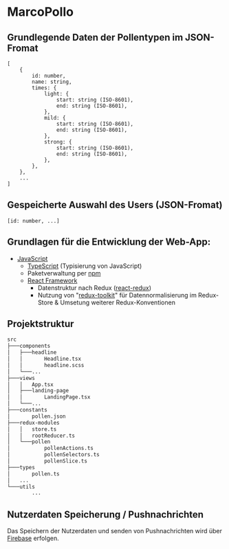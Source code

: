 # MarcoPollo

## Grundlegende Daten der Pollentypen im JSON-Fromat
```
[
	{
		id: number,
		name: string,
		times: {
			light: {
				start: string (ISO-8601),
				end: string (ISO-8601),
			},
			mild: {
				start: string (ISO-8601),
				end: string (ISO-8601),
			},
			strong: {
				start: string (ISO-8601),
				end: string (ISO-8601),
			},
		},
	},
	...
]
```

## Gespeicherte Auswahl des Users (JSON-Fromat)
```
[id: number, ...]
```

## Grundlagen für die Entwicklung der Web-App:
- [JavaScript](https://developer.mozilla.org/de/docs/Web/JavaScript)
	- [TypeScript](https://www.typescriptlang.org/) (Typisierung von JavaScript)
	- Paketverwaltung per [npm](https://www.npmjs.com/)
	- [React Framework](https://reactjs.org/)
		- Datenstruktur nach Redux ([react-redux](https://react-redux.js.org/))
		- Nutzung von "[redux-toolkit](https://redux-toolkit.js.org/)" für Datennormalisierung im Redux-Store & Umsetung weiterer Redux-Konventionen

## Projektstruktur
```bash
src
├───components
│   ├───headline
│   │       Headline.tsx
│   │		headline.scss
│   └───...
├───views
│   │   App.tsx
│   ├───landing-page
│   │       LandingPage.tsx
│   └───...
├───constants
│       pollen.json
├───redux-modules
│   │	store.ts
│   │	rootReducer.ts
│   └───pollen
│           pollenActions.ts
│           pollenSelectors.ts
│           pollenSlice.ts
├───types
│   	pollen.ts
│	...
└───utils
        ...
```

## Nutzerdaten Speicherung / Pushnachrichten
Das Speichern der Nutzerdaten und senden von Pushnachrichten wird über [Firebase](https://firebase.google.com/) erfolgen.
